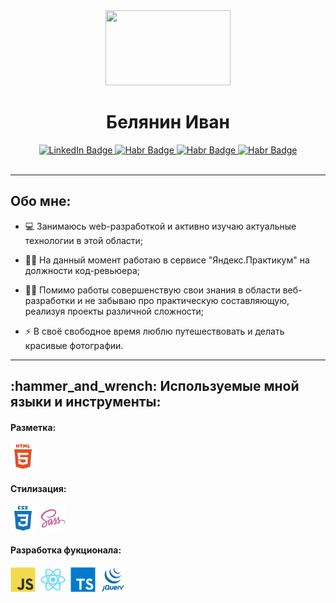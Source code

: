 <div id="header" align="center">
  <img src="https://media.giphy.com/media/L8K62iTDkzGX6/giphy.gif" width="200px" height="120px"/>
  <h1> Белянин Иван </h1>

  <div id="badges" align="center">
    <a href="your-linkedin-URL">
      <img src="https://img.shields.io/badge/LinkedIn-blue?style=for-the-badge&logo=linkedin&logoColor=white" alt="LinkedIn Badge"/>
    </a>
    <a href="https://hh.ru/resume/5d0b98e5ff08a511c70039ed1f496955546139">
      <img src="https://img.shields.io/badge/HeadHunter-red?style=for-the-badge" alt="Habr Badge"/>
    </a>
    <a href="https://career.habr.com/belyaninivanr">
      <img src="https://img.shields.io/badge/Habr-gray?logo=habr&logoColor=white&style=for-the-badge" alt="Habr Badge"/>
    </a>
    <a href="http://t.me/BelyaninIvan">
      <img src="https://img.shields.io/badge/Telegram-dodgerblue?logo=telegram&logoColor=white&style=for-the-badge" alt="Habr Badge"/>
    </a>
  </div>
  <img src="https://komarev.com/ghpvc/?username=BelyaninIvan&style=flat-square&color=blue" alt=""/>
</div>

---

<div id="aboutMe">
  <h2> Обо мне: </h2>
  
  - :computer: Занимаюсь web-разработкой и активно изучаю актуальные технологии в этой области;
  
  - :technologist: На данный момент работаю в сервисе "Яндекс.Практикум" на должности код-ревьюера;
  
  - :student: Помимо работы совершенствую свои знания в области веб-разработки и не забываю про практическую составляющую, реализуя проекты различной сложности;
  
  - :zap: В своё свободное время люблю путешествовать и делать красивые фотографии. 
</div>

---

<div id="languagesAndTools">
  <h2> :hammer_and_wrench: Используемые мной языки и инструменты: </h2>
  <h4> Разметка: </h4>
  <img src="https://github.com/devicons/devicon/blob/master/icons/html5/html5-plain-wordmark.svg" title="HTML5" alt="HTML5" width="40" height="40"/>&nbsp;
  <h4> Стилизация: </h4>
  <img src="https://github.com/devicons/devicon/blob/master/icons/css3/css3-plain-wordmark.svg" title="CSS3" alt="CSS3" width="40" height="40"/>&nbsp;
  <img src="https://github.com/devicons/devicon/blob/master/icons/sass/sass-original.svg" title="Sass" alt="Sass" width="40" height="40"/>&nbsp;
  <h4> Разработка фукционала: </h4>
  <img src="https://github.com/devicons/devicon/blob/master/icons/javascript/javascript-original.svg" title="JavaScript" alt="JavaScript" width="40" height="40"/>&nbsp;
  <img src="https://github.com/devicons/devicon/blob/master/icons/react/react-original.svg" title="React" alt="React" width="40" height="40"/>&nbsp;
  <img src="https://github.com/devicons/devicon/blob/master/icons/typescript/typescript-original.svg" title="TypeScript" alt="TypeScript" width="40" height="40"/>&nbsp;
  <img src="https://github.com/devicons/devicon/blob/master/icons/jquery/jquery-plain-wordmark.svg" title="Jquery" alt="Jquery" width="40" height="40"/>&nbsp;
</div>  
<!--
**BelyaninIvan/BelyaninIvan** is a ✨ _special_ ✨ repository because its `README.md` (this file) appears on your GitHub profile.

Here are some ideas to get you started:

- 🔭 I’m currently working on ...
- 🌱 I’m currently learning ...
- 👯 I’m looking to collaborate on ...
- 🤔 I’m looking for help with ...
- 💬 Ask me about ...
- 📫 How to reach me: ...
- 😄 Pronouns: ...
- ⚡ Fun fact: ...
-->
